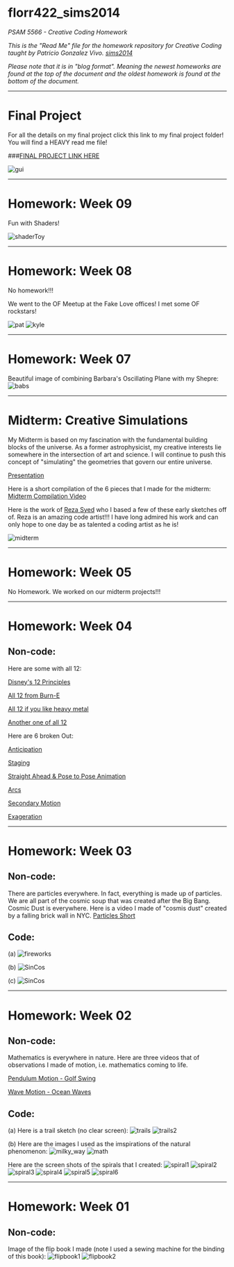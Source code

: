 florr422_sims2014
=================

_PSAM 5566 - Creative Coding Homework_

_This is the "Read Me" file for the homework repository for Creative Coding taught by Patricio Gonzalez Vivo. [sims2014](https://github.com/patriciogonzalezvivo/sims2014/)_

_Please note that it is in "blog format". Meaning the newest homeworks are found at the top of the document and the oldest homework is found at the bottom of the document._
_____________________________________________

# Final Project

For all the details on my final project click this link to my final project folder! You will find a HEAVY read me file!

###[FINAL PROJECT LINK HERE](https://github.com/reginaflores/florr422_sims2014/tree/master/12_Final_Project_microMACROFinal)



![gui](images/gui.png)


_____________________________________________
# Homework: Week 09
Fun with Shaders!

![shaderToy](images/shaderToy.png)

_____________________________________________
# Homework: Week 08

No homework!!!

We went to the OF Meetup at the Fake Love offices! I met some OF rockstars!

![pat](images/pat.jpg)
![kyle](images/kyle.jpg)

_____________________________________________

# Homework: Week 07

Beautiful image of combining Barbara's Oscillating Plane with my Shepre:
![babs](images/babs.png)

_____________________________________________

# Midterm: Creative Simulations

My Midterm is based on my fascination with the fundamental building blocks of the universe. As a former astrophysicist, my creative interests lie somewhere in the intersection of art and science. I will continue to push this concept of "simulating" the geometries that govern our entire universe.

[Presentation](images/CreativeCodeMidterm.pdf)

Here is a short compilation of the 6 pieces that I made for the midterm:
[Midterm Compilation Video](https://vimeo.com/108428005)

Here is the work of [Reza Syed](http://www.syedrezaali.com/#/a-drifting-up/) who I based a few of these early sketches off of. Reza is an amazing code artist!!! I have long admired his work and can only hope to one day be as talented a coding artist as he is!

![midterm](images/midterm.png)

_____________________________________________

# Homework: Week 05


No Homework. We worked on our midterm projects!!!



_____________________________________________

# Homework: Week 04

## Non-code:


Here are some with all 12:

[Disney's 12 Principles](https://www.youtube.com/watch?v=bHfDEsNLg34)

[All 12 from Burn-E](https://www.youtube.com/watch?v=lLqmf9EVpAw)

[All 12 if you like heavy metal](https://www.youtube.com/watch?v=OKiD0nQVMic)

[Another one of all 12](https://www.youtube.com/watch?v=xqGL1ZLk3n8)

Here are 6 broken Out:

[Anticipation](https://www.youtube.com/watch?v=OydSRRE1rx8&index=6&list=PLEJNsWg7FyAHDT-0Ik9dOuI3dn-guJTY1)

[Staging](https://www.youtube.com/watch?v=V0vKbxY61Es)

[Straight Ahead & Pose to Pose Animation](https://www.youtube.com/watch?v=sZHdfHJtNWc)

[Arcs](https://www.youtube.com/watch?v=YDwufYmVVo8&list=UU5AYxiUvVWB0ORzZDVz6Biw)

[Secondary Motion](https://www.youtube.com/watch?v=MsdoPlL1t38&list=UU5AYxiUvVWB0ORzZDVz6Biw)

[Exageration](https://www.youtube.com/watch?v=3NU-MOpWtm4&list=UU5AYxiUvVWB0ORzZDVz6Biw)


_____________________________________________


# Homework: Week 03

## Non-code:
There are particles everywhere. In fact, everything is made up of particles. We are all part of the cosmic soup that was created after the Big Bang. Cosmic Dust is everywhere. Here is a video I made of "cosmis dust" created by a falling brick wall in NYC.  [Particles Short](https://vimeo.com/106728861)


## Code:
(a)
![fireworks](images/fireworks.png)

(b)
![SinCos](images/SinCos.png)

(c)
![SinCos](images/img.png)


_____________________________________________


# Homework: Week 02

## Non-code:

Mathematics is everywhere in nature. Here are three videos that of observations I made of motion, i.e. mathematics coming to life.

[Pendulum Motion - Golf Swing](https://vimeo.com/106741996)

[Wave Motion - Ocean Waves](https://vimeo.com/106741997)
	

## Code:


(a)
Here is a trail sketch (no clear screen):
![trails](images/trails.png)
![trails2](images/trails2.png)


(b)
Here are the images I used as the imspirations of the natural phenomenon:
![milky_way](images/milky_way.jpg)
![math](images/math.jpg)

Here are the screen shots of the spirals that I created:
![spiral1](images/spiral1.png)
![spiral2](images/spiral2.png)
![spiral3](images/spiral3.png)
![spiral4](images/spiral4.png)
![spiral5](images/spiral5.png)
![spiral6](images/spiral6.png)


_____________________________________________
# Homework: Week 01

## Non-code:

Image of the flip book I made (note I used a sewing machine for the binding of this book):
![flipbook1](images/flipbook.jpg)
![flipbook2](images/flipbook2.jpg)


